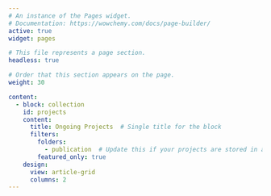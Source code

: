 ```yaml
---
# An instance of the Pages widget.
# Documentation: https://wowchemy.com/docs/page-builder/
active: true
widget: pages

# This file represents a page section.
headless: true

# Order that this section appears on the page.
weight: 30

content:
  - block: collection
    id: projects
    content:
      title: Ongoing Projects  # Single title for the block
      filters:
        folders:
          - publication  # Update this if your projects are stored in a different folder
        featured_only: true
    design:
      view: article-grid
      columns: 2
---
```



